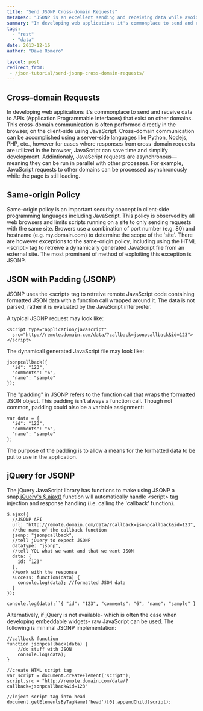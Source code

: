 ```yaml
---
title: "Send JSONP Cross-domain Requests"
metaDesc: "JSONP is an excellent sending and receiving data while avoiding web browser's same origin policy"
summary: "In developing web applications it's commonplace to send and receive data to APIs (Application Programmable Interfaces) that exist on other domains.  This cross-domain communication is often performed directly in the browser, on the client-side using JavaScript. Cross-domain communication can be accomplished using a server-side languages like Python, Nodejs, PHP, etc., however for cases where responses from cross-domain requests are utilized in the browser, JavaScript can save time and simplify development."
tags:
  - "rest"
  - "data"
date: 2013-12-16
author: "Dave Romero"

layout: post
redirect_from:
 - /json-tutorial/send-jsonp-cross-domain-requests/
---
```


Cross-domain Requests
---------------------

In developing web applications it's commonplace to send and receive data
to APIs (Application Programmable Interfaces) that exist on other
domains. This cross-domain communication is often performed directly in
the browser, on the client-side using JavaScript. Cross-domain
communication can be accomplished using a server-side languages like
Python, Nodejs, PHP, etc., however for cases where responses from
cross-domain requests are utilized in the browser, JavaScript can save
time and simplify development. Addintionaly, JavaScript requests are
asynchronous— meaning they can be run in parallel with other processes.
For example, JavaScript requests to other domains can be processed
asynchronously while the page is still loading.

Same-origin Policy
------------------

Same-origin policy is an important security concept in client-side
programming languages including JavaScript. This policy is observed by
all web browsers and limits scripts running on a site to only sending
requests with the same site. Browers use a combination of port number
(e.g. 80) and hostname (e.g. my.domain.com) to determine the scope of
the 'site'. There are however exceptions to the same-origin policy,
including using the HTML &lt;script&gt; tag to retreive a dynamically
generated JavaScript file from an external site. The most prominent of
method of exploiting this exception is JSONP.

JSON with Padding (JSONP)
-------------------------

JSONP uses the &lt;script&gt; tag to retreive remote JavaScript code
containing formatted JSON data with a function call wrapped around it.
The data is not parsed, rather it is evaluated by the JavaScript
interpreter.

A typical JSONP request may look like:

    <script type="application/javascript"
      src="http://remote.domain.com/data/?callback=jsonpcallback&id=123">
    </script>

The dynamicall generated JavaScript file may look like:

    jsonpcallback({
      "id": "123",
      "comments": "6",
      "name": "sample"
    });

The "padding" in JSONP refers to the function call that wraps the
formatted JSON object. This padding isn't always a function call. Though
not common, padding could also be a variable assignment:

    var data = {
      "id": "123",
      "comments": "6",
      "name": "sample"
    };

The purpose of the padding is to allow a means for the formatted data to
be put to use in the application.

jQuery for JSONP
----------------

The jQuery JavaScript library has functions to make using JSONP a
snap.[jQuery's
\$.ajax()](http://learn.jquery.com/ajax/working-with-jsonp/) function
will automatically handle &lt;script&gt; tag injection and response
handling (i.e. calling the 'callback' function).

    $.ajax({
      //JSONP API
      url: "http://remote.domain.com/data/?callback=jsonpcallback&id=123",
      //the name of the callback function
      jsonp: "jsonpcallback",
      //tell jQuery to expect JSONP
      dataType: "jsonp",
      //tell YQL what we want and that we want JSON
      data: {
        id: "123"
      },
      //work with the response
      success: function(data) {
        console.log(data); //formatted JSON data
      }
    });

`console.log(data);``{ "id": "123", "comments": "6", "name": "sample" }`

Alternatively, if jQuery is not available- which is often the case when
developing embeddable widgets- raw JavaScript can be used. The following
is minimal JSONP implementation:

    //callback function
    function jsonpcallback(data) {
        //do stuff with JSON
        console.log(data);
    }

    //create HTML script tag
    var script = document.createElement('script');
    script.src = "http://remote.domain.com/data/?callback=jsonpcallback&id=123"

    //inject script tag into head
    document.getElementsByTagName('head')[0].appendChild(script);
